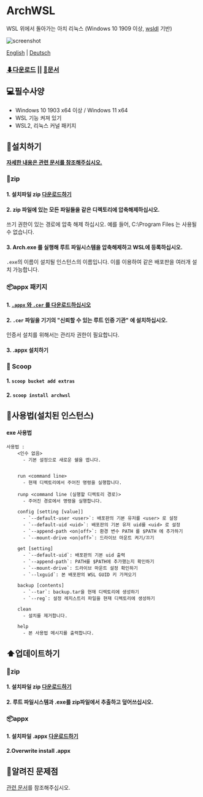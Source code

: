 # ArchWSL
WSL 위에서 돌아가는 아치 리눅스 (Windows 10 1909 이상,
[wsldl](https://github.com/yuk7/wsldl) 기반)


![screenshot](https://raw.githubusercontent.com/wiki/yuk7/wsldl/img/Arch_Alpine_Ubuntu.png)



[English](https://github.com/yuk7/ArchWSL/blob/master/README.md) | [Deutsch](https://github.com/yuk7/ArchWSL/blob/master/README_de.md)

### [⬇다운로드](https://github.com/yuk7/ArchWSL/releases/latest) || [📓문서](https://wsldl-pg.github.io/ArchW-docs/)

## 💻필수사양
* Windows 10 1903 x64 이상 / Windows 11 x64
* WSL 기능 켜져 있기
* WSL2, 리눅스 커널 패키지

## 💾설치하기
**[자세한 내용은 관련 문서를 참조해주십시오.](https://wsldl-pg.github.io/ArchW-docs/locale/ko-KR/How-to-Setup)**
### 📁zip
#### 1. 설치파일 zip [다운로드하기](https://github.com/yuk7/ArchWSL/releases/latest)

#### 2. zip 파일에 있는 모든 파일들을 같은 디렉토리에 압축해제하십시오.
쓰기 권한이 있는 경로에 압축 해제 하십시오.
예를 들어, C:\Program Files 는 사용될 수 없습니다.

#### 3. Arch.exe 를 실행해 루트 파일시스템을 압축해제하고 WSL에 등록하십시오.
`.exe`의 이름이 설치될 인스턴스의 이름입니다. 이를 이용하여 같은 배포판을 여러개 설치 가능합니다.

### 📦appx 패키지

#### 1. [`.appx` 와 `.cer` 를 다운로드하십시오](https://github.com/yuk7/ArchWSL/releases/latest)
#### 2. `.cer` 파일을 기기의 "신뢰할 수 있는 루트 인증 기관" 에 설치하십시오.
   인증서 설치를 위해서는 관리자 권한이 필요합니다.


#### 3. .appx 설치하기

### 🥄 Scoop
#### 1. `scoop bucket add extras `
#### 2. `scoop install archwsl `

## 📝사용법(설치된 인스턴스)
#### exe 사용법
```dos
사용법 :
    <인수 없음>
      - 기본 설정으로 새로운 쉘을 엽니다.


    run <command line>
      - 현재 디렉토리에서 주어진 명령을 실행합니다.

    runp <command line (실행할 디렉토리 경로)>
      - 주어진 경로에서 명령을 실행합니다.

    config [setting [value]]
      - `--default-user <user>`: 배포판의 기본 유저를 <user> 로 설정
      - `--default-uid <uid>`: 배포판의 기본 유저 uid를 <uid> 로 설정
      - `--append-path <on|off>`: 환경 변수 PATH 를 $PATH 에 추가하기
      - `--mount-drive <on|off>`: 드라이브 마운트 켜기/끄기

    get [setting]
      - `--default-uid`: 배포판의 기본 uid 출력
      - `--append-path`: PATH를 $PATH에 추가했는지 확인하기
      - `--mount-drive`: 드라이브 마운트 설정 확인하기
      - `--lxguid`: 본 배포판의 WSL GUID 키 가져오기

    backup [contents]
      - `--tar`: backup.tar을 현재 디렉토리에 생성하기
      - `--reg`: 설정 레지스트리 파일을 현재 디렉토리에 생성하기

    clean
      - 설치를 제거합니다.

    help
      - 본 사용법 메시지를 출력합니다.

```

## ⬆️업데이트하기
### 📁zip
#### 1. 설치파일 zip [다운로드하기](https://github.com/yuk7/ArchWSL/releases/latest)
#### 2. 루트 파일시스템과 .exe를 zip파일에서 추출하고 덮어쓰십시오.

### 📦appx
#### 1. 설치파일 .appx [다운로드하기](https://github.com/yuk7/ArchWSL/releases/latest)
#### 2.Overwrite install .appx

## 🚫알려진 문제점
[관련 문서](https://wsldl-pg.github.io/ArchW-docs/)를 참조해주십시오.
